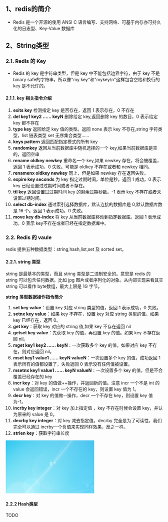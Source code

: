 ## 1、redis的简介
* Redis 是一个开源的使用 ANSI C 语言编写、支持网络、可基于内存亦可持久化的日志型、Key-Value 数据库

## 2、String类型

### 2.1. Redis 的 Key

* Redis 的 key 是字符串类型，但是 key 中不能包括边界字符，由于 key 不是 binary safe的字符串，所以像"my key"和"mykey\n"这样包含空格和换行的 key 是不允许的。

#### 2.1.1. key 相关指令介绍

1. **exits key** 检测指定 key 是否存在，返回 1 表示存在，0 不存在
2. **del key1 key2 ...... keyN** 删除给定 key,返回删除 key 的数目，0 表示给定 key 都不存在
3. **type key** 返回给定 key 值的类型。返回 none 表示 key 不存在,string 字符类型，list 链表类型 set 无序集合类型......
4. **keys pattern** 返回匹配指定模式的所有 key
5. **randomkey** 返回从当前数据库中随机选择的一个 key,如果当前数据库是空的，返回空串
6. **rename oldkey newkey** 重命名一个 key,如果 newkey 存在，将会被覆盖，返回 1 表示成功，0 失败。可能是 oldkey 不存在或者和 newkey 相同。
7. **renamenx oldkey newkey** 同上，但是如果 newkey 存在返回失败。
8. **expire key seconds** 为 key 指定过期时间，单位是秒。返回 1 成功，0 表示 key 已经设置过过期时间或者不存在。
9. **ttl key** 返回设置过过期时间 key 的剩余过期秒数。-1 表示 key 不存在或者未设置过期时间。
10. **select db-index** 通过索引选择数据库，默认连接的数据库是 0,默认数据库数是 16 个。返回 1
表示成功，0 失败。
11. **move key db-index** 将 key 从当前数据库移动到指定数据库。返回 1 表示成功。0 表示 key不存在或者已经在指定数据库中。

### 2.2. Redis 的 vaule

redis 提供五种数据类型：string,hash,list,set 及 sorted set。

#### 2.2.1. string 类型

string 是最基本的类型，而且 string 类型是二进制安全的。意思是 redis 的 string 可以包含任何数据。比如 jpg 图片或者序列化的对象。从内部实现来看其实 string 可以看作 byte数组，最大上限是 1G 字节。

**string 类型数据操作指令简介**
1. **set key value**：设置 key 对应 string 类型的值，返回 1 表示成功，0 失败。
2. **setnx key value**：如果 key 不存在，设置 key 对应 string 类型的值。如果 key 已经存在，返回 0。
3. **get key**：获取 key 对应的 string 值,如果 key 不存在返回 nil
4. **getset key value**：先获取 key 的值，再设置 key 的值。如果 key 不存在返回 nil。
5. **mget key1 key2 ...... keyN**：一次获取多个 key 的值，如果对应 key 不存在，则对应返回 nil。
6. **mset key1 value1 ...... keyN valueN**：一次设置多个 key 的值，成功返回 1 表示所有的值都设置了，失败返回 0 表示没有任何值被设置。
7. **msetnx key1 value1 ...... keyN valueN**：一次设置多个 key 的值，但是不会覆盖已经存在的 key
8. **incr key**：对 key 的值做++操作，并返回新的值。注意 incr 一个不是 int 的 value 会返回错误，incr 一个不存在的 key，则设置 key 值为 1。
9. **decr key**：对 key 的值做--操作，decr 一个不存在 key，则设置 key 值为-1。
10. **incrby key integer**：对 key 加上指定值 ，key 不存在时候会设置 key，并认为原来的 value
是 0。
11. **decrby key integer**：对 key 减去指定值。decrby 完全是为了可读性，我们完全可以通过 incrby一个负值来实现同样效果，反之一样。
12. **strlen key**：获取字符串长度

<img alt="redis的使用-e2ffab53.png" src="assets/redis的使用-e2ffab53.png" width="" height="" >

#### 2.2.2 Hash类型
TODO
